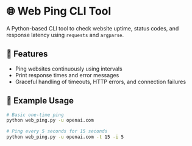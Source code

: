 # 🌐 Web Ping CLI Tool

A Python-based CLI tool to check website uptime, status codes, and response latency using `requests` and `argparse`.

## 🚀 Features

- Ping websites continuously using intervals
- Print response times and error messages
- Graceful handling of timeouts, HTTP errors, and connection failures

## 🧪 Example Usage

```bash
# Basic one-time ping
python web_ping.py -u openai.com

# Ping every 5 seconds for 15 seconds
python web_ping.py -u openai.com -t 15 -i 5

